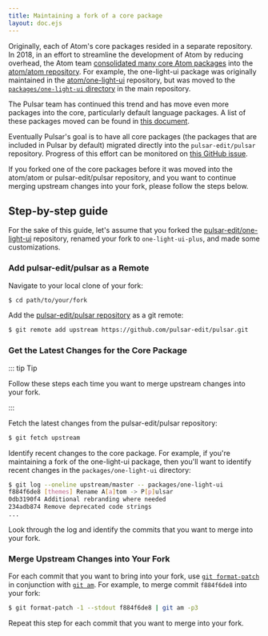 ```yaml
---
title: Maintaining a fork of a core package
layout: doc.ejs
---
```


Originally, each of Atom's core packages resided in a separate repository.
In 2018, in an effort to streamline the development of Atom by reducing overhead,
the Atom team [consolidated many core Atom packages](https://github.com/atom/atom/blob/master/docs/rfcs/003-consolidate-core-packages.md)
into the [atom/atom repository](https://github.com/atom/atom). For example, the
one-light-ui package was originally maintained in the [atom/one-light-ui](https://github.com/atom/one-light-ui)
repository, but was moved to the
[`packages/one-light-ui` directory](https://github.com/pulsar-edit/one-light-ui)
in the main repository.

The Pulsar team has continued this trend and has move even more packages into
the core, particularly default language packages. A list of these packages moved
can be found in [this document](https://github.com/pulsar-edit/pulsar/blob/master/packages/README.md).

Eventually Pulsar's goal is to have all core packages (the packages that are included in Pulsar
by default) migrated directly into the `pulsar-edit/pulsar` repository. Progress of this effort
can be monitored on [this GitHub issue](https://github.com/pulsar-edit/pulsar/issues/512).

If you forked one of the core packages before it was moved into the
atom/atom or pulsar-edit/pulsar repository, and you want to continue merging
upstream changes into your fork, please follow the steps below.

## Step-by-step guide

For the sake of this guide, let's assume that you forked the
[pulsar-edit/one-light-ui](https://github.com/pulsar-edit/one-light-ui)
repository, renamed your fork to `one-light-ui-plus`, and made some
customizations.

### Add pulsar-edit/pulsar as a Remote

Navigate to your local clone of your fork:

```sh
$ cd path/to/your/fork
```

Add the [pulsar-edit/pulsar repository](https://github.com/pulsar-edit/pulsar)
as a git remote:

```sh
$ git remote add upstream https://github.com/pulsar-edit/pulsar.git
```

### Get the Latest Changes for the Core Package

::: tip Tip

Follow these steps each time you want to merge upstream changes into your fork.

:::

Fetch the latest changes from the pulsar-edit/pulsar repository:

```sh
$ git fetch upstream
```

Identify recent changes to the core package. For example, if you're maintaining
a fork of the one-light-ui package, then you'll want to identify recent changes
in the `packages/one-light-ui` directory:

```sh
$ git log --oneline upstream/master -- packages/one-light-ui
f884f6de8 [themes] Rename A[a]tom -> P[p]ulsar
0db3190f4 Additional rebranding where needed
234adb874 Remove deprecated code strings
...
```

Look through the log and identify the commits that you want to merge into your
fork.

### Merge Upstream Changes into Your Fork

For each commit that you want to bring into your fork, use [`git format-patch`](https://git-scm.com/docs/git-format-patch)
in conjunction with [`git am`](https://git-scm.com/docs/git-am). For example, to
merge commit `f884f6de8` into your fork:

```sh
$ git format-patch -1 --stdout f884f6de8 | git am -p3
```

Repeat this step for each commit that you want to merge into your fork.
